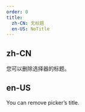 ```yaml
---
order: 0
title:
  zh-CN: 无标题
  en-US: NoTitle
---
```


## zh-CN

您可以删除选择器的标题。

## en-US

You can remove picker’s title.
